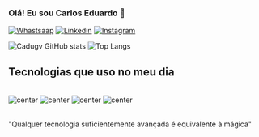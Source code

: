 ### Olá! Eu sou Carlos Eduardo 👋

[![Whastsaap](https://img.shields.io/badge/WhatsApp-25D366?style=for-the-badge&logo=whatsapp&logoColor=white)](https://wa.me/5561995280647)
[![Linkedin](https://img.shields.io/badge/LinkedIn-0077B5?style=for-the-badge&logo=linkedin&logoColor=white)](https://linkedin.com/in/carlos-eduardo-gomes-visgueira-3b8094291)
[![Instagram](https://img.shields.io/badge/Instagram-E4405F?style=for-the-badge&logo=instagram&logoColor=white)]()


![Cadugv GitHub stats](https://github-readme-stats.vercel.app/api?username=Cadugv&show_icons=true&theme=dracula)
![Top Langs](https://github-readme-stats.vercel.app/api/top-langs/?username=Cadugv&layout=compact)

## Tecnologias que uso no meu dia

<div style="display: inline_block"><br/>
    <img alt="center" alt="html5" src="https://img.shields.io/badge/HTML5-E34F26?style=for-the-badge&logo=html5&logoColor=white"/>
    <img alt="center" alt="javascript" src="https://img.shields.io/badge/JavaScript-323330?style=for-the-badge&logo=javascript&logoColor=F7DF1E"/>
    <img alt="center" alt="python" src="https://img.shields.io/badge/Python-14354C?style=for-the-badge&logo=python&logoColor=white"/>
    <img alt="center" alt="CSS" src="https://img.shields.io/badge/CSS-239120?&style=for-the-badge&logo=css3&logoColor=white"/>
</div><br/>

"Qualquer tecnologia suficientemente avançada é equivalente à mágica"
